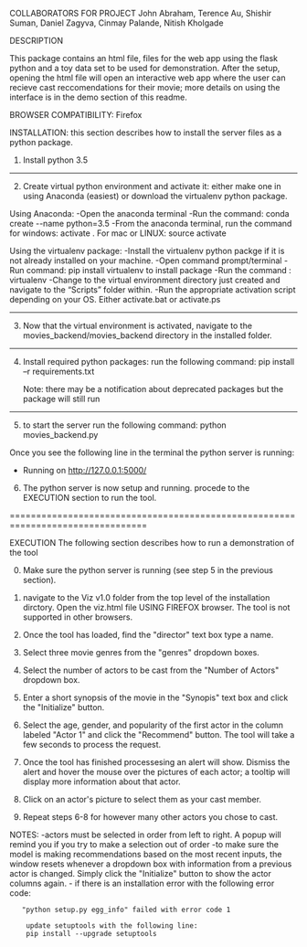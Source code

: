 COLLABORATORS FOR PROJECT
John Abraham, Terence Au, Shishir Suman, Daniel Zagyva, Cinmay Palande, Nitish Kholgade

DESCRIPTION

This package contains an html file, files for the web app using the flask python
and a toy data set to be used for demonstration.  After the setup, opening the
html file will open an interactive web app where the user can recieve cast
reccomendations for their movie; more details on using the interface is in the
demo section of this readme.

BROWSER COMPATIBILITY: Firefox

INSTALLATION:
this section describes how to install the server files as a python package.

1)  Install python 3.5

--------------------------------------------------------------------------------
2)  Create virtual python environment and activate it: either make one in using
    Anaconda (easiest) or download the virtualenv python package.

Using Anaconda:
    -Open the anaconda terminal
    -Run the command: conda create  --name <name here>  python=3.5
    -From the anaconda terminal, run the command  for windows:  activate
    <name of environment>.  For mac or LINUX: source activate <name of environment>

Using the virtualenv package:
    -Install the virtualenv python packge if it is not already installed on your
     machine.
        -Open command prompt/terminal
        -Run command:  pip install virtualenv to install package
    -Run the command : virtualenv <installation directory here>
    -Change to the virtual environment directory just created and navigate to
     the  “Scripts” folder within.
    -Run the appropriate activation script depending on your OS. Either
     activate.bat or activate.ps

--------------------------------------------------------------------------------
3)  Now that the virtual environment is activated, navigate to the
    movies_backend/movies_backend directory in the installed folder.

--------------------------------------------------------------------------------
4)  Install required python packages: run the following command:
    pip install –r requirements.txt

    Note: there may be a notification about deprecated packages but the package
    will still run

--------------------------------------------------------------------------------
5) to start the server run the following command: python movies_backend.py

Once you see the following line in the terminal the python server is running:

* Running on http://127.0.0.1:5000/

6)  The python server is now setup and running. procede to the EXECUTION
    section to run the tool.

================================================================================

EXECUTION
The following section describes how to run a demonstration of the tool

0) Make sure the python server is running (see step 5 in the previous section).

1) navigate to the Viz v1.0 folder from the top level of the installation
   dirctory. Open the viz.html file USING FIREFOX browser.  The tool is not
   supported in other browsers.

2) Once the tool has loaded, find the "director" text box type a name.

3) Select three movie genres from the "genres" dropdown boxes.

4) Select the number of actors to be cast from the "Number of Actors" dropdown
   box.

5) Enter a short synopsis of the movie in the "Synopis" text box and click the
   "Initialize"  button.

6) Select the age, gender, and popularity of the first actor in the column
   labeled "Actor 1" and click the "Recommend" button.  The tool will take a few
   seconds to process the request.

7) Once the tool has finished processesing an alert will show. Dismiss the alert
   and hover the mouse over the pictures of each actor; a tooltip will display
   more information about that actor.

8) Click on an actor's picture to select them as your cast member.

9) Repeat steps 6-8 for however many other actors you chose to cast.

NOTES: -actors must be selected in order from left to right.  A popup will
        remind you if you try to make a selection out of order
       -to make sure the model is making recommendations based on the most
       recent inputs, the window resets whenever a dropdown box with information
       from a previous actor is changed. Simply click the "Initialize" button
       to show the actor columns again.
       - if there is an installation error with the following error code:

       "python setup.py egg_info" failed with error code 1

        update setuptools with the following line:
        pip install --upgrade setuptools
